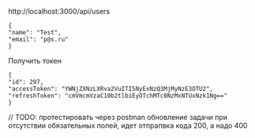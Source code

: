 
http://localhost:3000/api/users
```
{
"name": "Test",
"email": "p@s.ru"
}
```
Получить токен
```
{
"id": 297,
"accessToken": "YWNjZXNzLXRva2VuITI5NyExNzQ3MjMyNzE3OTU2",
"refreshToken": "cmVmcmVzaC10b2tlbiEyOTchMTc0NzMxNTUxNzk1Ng=="
}
```

// TODO: протестировать через postman обновление задачи при отсутствии обязательных полей, идет отпрапвка кода 200, а надо 400
